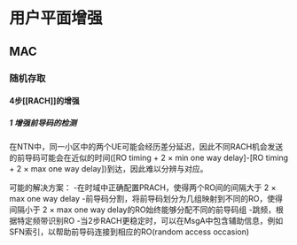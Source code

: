 # 用户平面增强
## MAC
### 随机存取
#### 4步[[RACH]]的增强
##### 1 增强前导码的检测

在NTN中，同一小区中的两个UE可能会经历差分延迟，因此不同RACH机会发送的前导码可能会在近似的时间([RO timing + 2 × min one way delay]-[RO timing + 2 × max one way delay])到达，因此难以分辨与对应。

可能的解决方案：
-在时域中正确配置PRACH，使得两个RO间的间隔大于 2 × max one way delay
-前导码分割，将前导码划分为几组映射到不同的RO，使得间隔小于 2 × max one way delay的RO始终能够分配不同的前导码组
-跳频，根据特定频带识别RO
-当2步RACH更稳定时，可以在MsgA中包含辅助信息，例如SFN索引，以帮助前导码连接到相应的RO(random access occasion)



